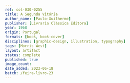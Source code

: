 ```yaml
---
ref: sol-030-0255
title: A Segunda Vitória
author_name: [Paulo-Guilherme]
publisher: [Livraria Clássica Editora]
year: 1968
origin: Portugal
formats: [book, book-cover]
disciplines: [graphic-design, illustration, typography]
tags: [Morris West]
layout: artifact
status: complete
published: true
image_count:
date_added: 2023-06-18
batch: /feira-livro-23
---
```

